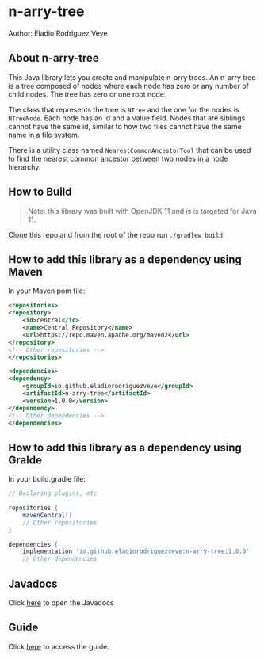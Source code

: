 # n-arry-tree

Author: Eladio Rodriguez Veve

## About n-arry-tree

This Java library lets you create and manipulate n-arry trees. An n-arry tree is
a tree composed of nodes where each node has zero or any number of child nodes.
The tree has zero or one root node.

The class that represents the tree is `NTree` and the one for the nodes is
`NTreeNode`. Each node has an id and a value field. Nodes that are siblings
cannot have the same id, similar to how two files cannot have the same name in a
file system.

There is a utility class named `NearestCommonAncestorTool` that can be used to
find the nearest common ancestor between two nodes in a node hierarchy.

## How to Build

> Note: this library was built with OpenJDK 11 and is is targeted for Java 11.

Clone this repo and from the root of the repo run `./gradlew build`

## How to add this library as a dependency using Maven

In your Maven pom file:

```xml
<repositories>
<repository>
    <id>central</id>
    <name>Central Repository</name>
    <url>https://repo.maven.apache.org/maven2</url>
</repository>
<!-- Other repositories -->
</repositories>

<dependencies>
<dependency>
    <groupId>io.github.eladiorodriguezveve</groupId>
    <artifactId>n-arry-tree</artifactId>
    <version>1.0.0</version>
</dependency>
<!-- Other dependencies -->
</dependencies>
```

## How to add this library as a dependency using Gralde

In your build.gradle file:

```groovy
// Declaring plugins, etc

repositories {
    mavenCentral()
    // Other repositories
}

dependencies {
    implementation 'io.github.eladiorodriguezveve:n-arry-tree:1.0.0'
    // Other dependencies
```

## Javadocs

Click [here](https://www.javadoc.io/doc/io.github.eladiorodriguezveve/n-arry-tree/1.0.0/veve/datastructures/trees/package-summary.html) to open the Javadocs

## Guide

Click [here](guide/guide.md) to access the guide.
